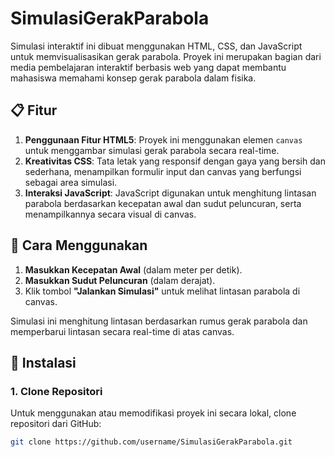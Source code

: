 # SimulasiGerakParabola
Simulasi interaktif ini dibuat menggunakan HTML, CSS, dan JavaScript untuk memvisualisasikan gerak parabola. Proyek ini merupakan bagian dari media pembelajaran interaktif berbasis web yang dapat membantu mahasiswa memahami konsep gerak parabola dalam fisika.

## 📋 Fitur
1. **Penggunaan Fitur HTML5**: Proyek ini menggunakan elemen `canvas` untuk menggambar simulasi gerak parabola secara real-time.
2. **Kreativitas CSS**: Tata letak yang responsif dengan gaya yang bersih dan sederhana, menampilkan formulir input dan canvas yang berfungsi sebagai area simulasi.
3. **Interaksi JavaScript**: JavaScript digunakan untuk menghitung lintasan parabola berdasarkan kecepatan awal dan sudut peluncuran, serta menampilkannya secara visual di canvas.

## 🎯 Cara Menggunakan
1. **Masukkan Kecepatan Awal** (dalam meter per detik).
2. **Masukkan Sudut Peluncuran** (dalam derajat).
3. Klik tombol **"Jalankan Simulasi"** untuk melihat lintasan parabola di canvas.

Simulasi ini menghitung lintasan berdasarkan rumus gerak parabola dan memperbarui lintasan secara real-time di atas canvas.

## 🚀 Instalasi
### 1. Clone Repositori
Untuk menggunakan atau memodifikasi proyek ini secara lokal, clone repositori dari GitHub:

```bash
git clone https://github.com/username/SimulasiGerakParabola.git
